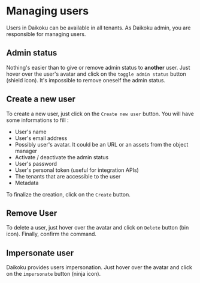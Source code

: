 # Managing users

Users in Daikoku can be available in all tenants. As Daikoku admin, you are responsible for managing users.

## Admin status

Nothing's easier than to give or remove admin status to **another** user. Just hover over the user's avatar and click on the `toggle admin status` button (shield icon).
It's impossible to remove oneself the admin status.

## Create a new user

To create a new user, just click on the `Create new user` button. 
You will have some informations to fill :

* User's name
* User's email address
* Possibly user's avatar. It could be an URL or an assets from the object manager
* Activate / deactivate the admin status
* User's password
* User's personal token (useful for integration APIs)
* The tenants that are accessible to the user
* Metadata

To finalize the creation, click on the `Create` button.

## Remove User

To delete a user, just hover over the avatar and click on `Delete` button (bin icon). Finally, confirm the command.

## Impersonate user

Daikoku provides users impersonation. Just hover over the avatar and click on the `impersonate` button (ninja icon).